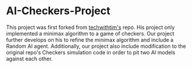 # AI-Checkers-Project
This project was first forked from [techwithtim's](https://github.com/techwithtim/Python-Checkers-AI) repo. His project only implemented a minimax algorithm to a game of checkers. Our project further develops on his to refine the minimax algorithm and include a Random AI agent. Additionally, our project also include modification to the original repo's Checkers simulation code in order to pit two AI models against each other.

